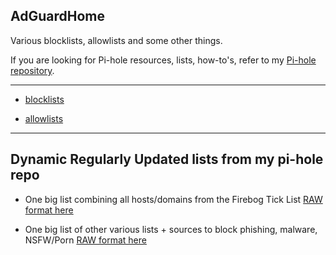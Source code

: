 ## AdGuardHome

Various blocklists, allowlists and some other things. 

If you are looking for Pi-hole resources, lists, how-to's, refer to my [Pi-hole repository](https://github.com/lz-eng/pi-hole).

----

* [blocklists](blocklists)

* [allowlists](allowlists)

----


## Dynamic Regularly Updated lists from my pi-hole repo

* One big list combining all hosts/domains from the Firebog Tick List [RAW format here](https://github.com/lz-eng/pi-hole/raw/main/dynamic-big-list/easylist_format/lz-eng_easylist-firebog-ticklist.list)

* One big list of other various lists + sources to block phishing, malware, NSFW/Porn [RAW format here](https://github.com/lz-eng/pi-hole/raw/main/dynamic-big-list/easylist_format/lz-eng_easyList-phish-malware-nsfw.txt)

